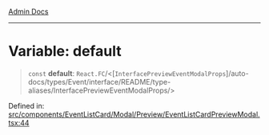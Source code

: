 [Admin Docs](/)

***

# Variable: default

> `const` **default**: `React.FC`/<[`InterfacePreviewEventModalProps`]/auto-docs/types/Event/interface/README/type-aliases/InterfacePreviewEventModalProps/>

Defined in: [src/components/EventListCard/Modal/Preview/EventListCardPreviewModal.tsx:44](https://github.com/PalisadoesFoundation/talawa-admin/blob/main/src/components/EventListCard/Modal/Preview/EventListCardPreviewModal.tsx#L44)
